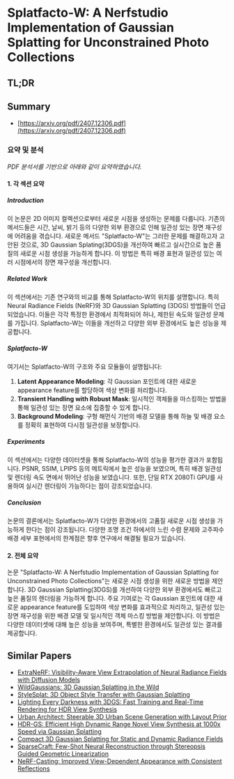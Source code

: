 # Splatfacto-W: A Nerfstudio Implementation of Gaussian Splatting for Unconstrained Photo Collections
## TL;DR
## Summary
- [https://arxiv.org/pdf/2407.12306.pdf](https://arxiv.org/pdf/2407.12306.pdf)

### 요약 및 분석
*PDF 분석서를 기반으로 아래와 같이 요약하였습니다.*

#### 1. 각 섹션 요약

##### Introduction
이 논문은 2D 이미지 컬렉션으로부터 새로운 시점을 생성하는 문제를 다룹니다. 기존의 메서드들은 시간, 날씨, 밝기 등의 다양한 외부 환경으로 인해 일관성 있는 장면 재구성에 어려움을 겪습니다. 새로운 메서드 "Splatfacto-W"는 그러한 문제를 해결하고자 고안된 것으로, 3D Gaussian Splating(3DGS)을 개선하여 빠르고 실시간으로 높은 품질의 새로운 시점 생성을 가능하게 합니다. 이 방법은 특히 배경 표현과 일관성 있는 여러 시점에서의 장면 재구성을 개선합니다.

##### Related Work
이 섹션에서는 기존 연구와의 비교를 통해 Splatfacto-W의 위치를 설명합니다. 특히 Neural Radiance Fields (NeRF)와 3D Gaussian Splatting (3DGS) 방법들이 언급되었습니다. 이들은 각각 특정한 환경에서 최적화되어 허나, 제한된 속도와 일관성 문제를 가집니다. Splatfacto-W는 이들을 개선하고 다양한 외부 환경에서도 높은 성능을 제공합니다.

##### Splatfacto-W
여기서는 Splatfacto-W의 구조와 주요 모듈들이 설명됩니다:
1. **Latent Appearance Modeling**: 각 Gaussian 포인트에 대한 새로운 appearance feature를 할당하여 색상 변화를 처리합니다.
2. **Transient Handling with Robust Mask**: 일시적인 객체들을 마스킹하는 방법을 통해 일관성 있는 장면 요소에 집중할 수 있게 합니다.
3. **Background Modeling**: 구형 해먼식 기반의 배경 모델을 통해 하늘 및 배경 요소를 정확히 표현하여 다시점 일관성을 보장합니다.

##### Experiments
이 섹션에서는 다양한 데이터셋을 통해 Splatfacto-W의 성능을 평가한 결과가 포함됩니다. PSNR, SSIM, LPIPS 등의 메트릭에서 높은 성능을 보였으며, 특히 배경 일관성 및 렌더링 속도 면에서 뛰어난 성능을 보였습니다. 또한, 단일 RTX 2080Ti GPU를 사용하여 실시간 렌더링이 가능하다는 점이 강조되었습니다.

##### Conclusion
논문의 결론에서는 Splatfacto-W가 다양한 환경에서의 고품질 새로운 시점 생성을 가능하게 한다는 점이 강조됩니다. 다양한 조명 조건 하에서의 느린 수렴 문제와 고주파수 배경 세부 표현에서의 한계점은 향후 연구에서 해결될 필요가 있습니다.

#### 2. 전체 요약

논문 "Splatfacto-W: A Nerfstudio Implementation of Gaussian Splatting for Unconstrained Photo Collections"는 새로운 시점 생성을 위한 새로운 방법을 제안합니다. 3D Gaussian Splatting(3DGS)를 개선하여 다양한 외부 환경에서도 빠르고 높은 품질의 렌더링을 가능하게 합니다. 주요 기여로는 각 Gaussian 포인트에 대한 새로운 appearance feature를 도입하여 색상 변화를 효과적으로 처리하고, 일관성 있는 장면 재구성을 위한 배경 모델 및 일시적인 객체 마스킹 방법을 제안합니다. 이 방법은 다양한 데이터셋에 대해 높은 성능을 보여주며, 특별한 환경에서도 일관성 있는 결과를 제공합니다.

## Similar Papers
- [ExtraNeRF: Visibility-Aware View Extrapolation of Neural Radiance Fields with Diffusion Models](2406.06133.md)
- [WildGaussians: 3D Gaussian Splatting in the Wild](2407.08447.md)
- [StyleSplat: 3D Object Style Transfer with Gaussian Splatting](2407.09473.md)
- [Lighting Every Darkness with 3DGS: Fast Training and Real-Time Rendering for HDR View Synthesis](2406.06216.md)
- [Urban Architect: Steerable 3D Urban Scene Generation with Layout Prior](2404.06780.md)
- [HDR-GS: Efficient High Dynamic Range Novel View Synthesis at 1000x Speed via Gaussian Splatting](2405.15125.md)
- [Compact 3D Gaussian Splatting for Static and Dynamic Radiance Fields](2408.03822.md)
- [SparseCraft: Few-Shot Neural Reconstruction through Stereopsis Guided Geometric Linearization](2407.14257.md)
- [NeRF-Casting: Improved View-Dependent Appearance with Consistent Reflections](2405.14871.md)
